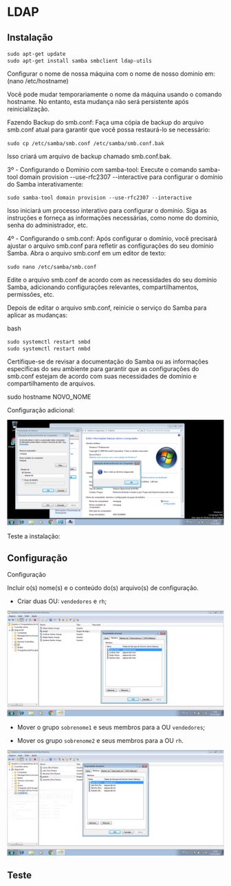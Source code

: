 # LDAP

## Instalação
```
sudo apt-get update
sudo apt-get install samba smbclient ldap-utils

```
Configurar o nome de nossa máquina com o nome de nosso dominio em: (nano /etc/hostname)

Você pode mudar temporariamente o nome da máquina usando o comando hostname. No entanto, esta mudança não será persistente após reinicialização.

Fazendo Backup do smb.conf:
Faça uma cópia de backup do arquivo smb.conf atual para garantir que você possa restaurá-lo se necessário:


`sudo cp /etc/samba/smb.conf /etc/samba/smb.conf.bak`

Isso criará um arquivo de backup chamado smb.conf.bak.

3º - Configurando o Domínio com samba-tool:
Execute o comando samba-tool domain provision --use-rfc2307 --interactive para configurar o domínio do Samba interativamente:

```
sudo samba-tool domain provision --use-rfc2307 --interactive

```
Isso iniciará um processo interativo para configurar o domínio. Siga as instruções e forneça as informações necessárias, como nome do domínio, senha do administrador, etc.

4º - Configurando o smb.conf:
Após configurar o domínio, você precisará ajustar o arquivo smb.conf para refletir as configurações do seu domínio Samba. Abra o arquivo smb.conf em um editor de texto:


`sudo nano /etc/samba/smb.conf`

Edite o arquivo smb.conf de acordo com as necessidades do seu domínio Samba, adicionando configurações relevantes, compartilhamentos, permissões, etc.

Depois de editar o arquivo smb.conf, reinicie o serviço do Samba para aplicar as mudanças:

bash
```
sudo systemctl restart smbd
sudo systemctl restart nmbd

```

Certifique-se de revisar a documentação do Samba ou as informações específicas do seu ambiente para garantir que as configurações do smb.conf estejam de acordo com suas necessidades de domínio e compartilhamento de arquivos.


sudo hostname NOVO_NOME

Configuração adicional:


![img](../images/dominio-win7.png)

Teste a instalação:



## Configuração

Configuração

Incluir o(s) nome(s) e o conteúdo do(s) arquivo(s) de configuração.

- Criar duas OU: `vendedores` e `rh`;

![vendedores](../images/rh1.png)

- Mover o grupo `sobrenome1` e seus membros para a OU `vendedores`;

- Mover os grupo `sobrenome2` e seus membros para a OU `rh`.

![vendas](../images/vd-rh.png)

## Teste


